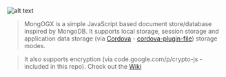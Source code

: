 ![alt text](https://repository-images.githubusercontent.com/109342299/36907e80-5ecc-11ea-93cf-11f46ad8d01d)

> MongOGX is a simple JavaScript based document store/database inspired by MongoDB. It supports local storage, session storage and application data storage (via [Cordova](https://github.com/apache/cordova) - [cordova-plugin-file](https://github.com/apache/cordova-plugin-file)) storage modes. 

> It also supports encryption (via code.google.com/p/crypto-js - included in this repo). Check out the [Wiki](https://github.com/globules-io/mongogx/wiki)
